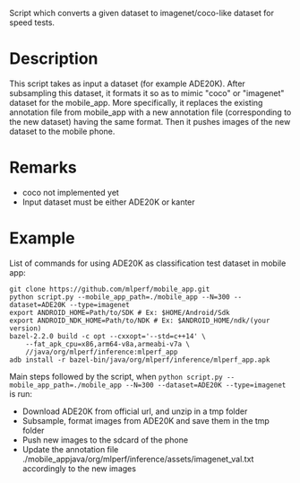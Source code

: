 Script which converts a given dataset to imagenet/coco-like dataset for speed tests.


# Description
This script takes as input a dataset (for example ADE20K). After subsampling this dataset,
it formats it so as to mimic "coco" or "imagenet" dataset for the mobile_app.
More specifically, it replaces the existing annotation file from mobile_app with
a new annotation file (corresponding to the new dataset) having the same format.
Then it pushes images of the new dataset to the mobile phone.



# Remarks
- coco not implemented yet
- Input dataset must be either ADE20K or kanter


# Example

List of commands for using ADE20K as classification test dataset in mobile app:
```
git clone https://github.com/mlperf/mobile_app.git
python script.py --mobile_app_path=./mobile_app --N=300 --dataset=ADE20K --type=imagenet
export ANDROID_HOME=Path/to/SDK # Ex: $HOME/Android/Sdk
export ANDROID_NDK_HOME=Path/to/NDK # Ex: $ANDROID_HOME/ndk/(your version)
bazel-2.2.0 build -c opt --cxxopt='--std=c++14' \
    --fat_apk_cpu=x86,arm64-v8a,armeabi-v7a \
    //java/org/mlperf/inference:mlperf_app
adb install -r bazel-bin/java/org/mlperf/inference/mlperf_app.apk
```



Main steps followed by the script, when `python script.py --mobile_app_path=./mobile_app --N=300 --dataset=ADE20K --type=imagenet` is run:
* Download ADE20K from official url, and unzip in a tmp folder
* Subsample, format images from ADE20K and save them in the tmp folder
* Push new images to the sdcard of the phone
* Update the annotation file ./mobile_appjava/org/mlperf/inference/assets/imagenet_val.txt accordingly to the new images
